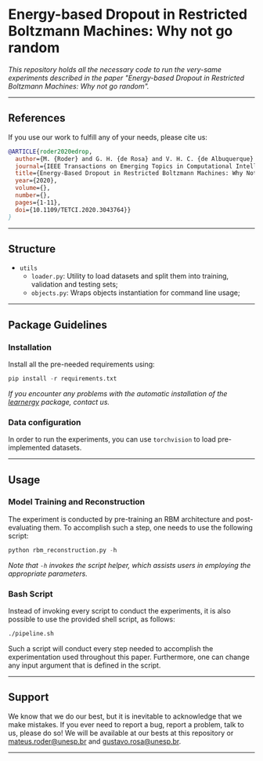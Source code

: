# Energy-based Dropout in Restricted Boltzmann Machines: Why not go random

*This repository holds all the necessary code to run the very-same experiments described in the paper "Energy-based Dropout in Restricted Boltzmann Machines: Why not go random".*

---

## References

If you use our work to fulfill any of your needs, please cite us:

```BibTex
@ARTICLE{roder2020edrop,
  author={M. {Roder} and G. H. {de Rosa} and V. H. C. {de Albuquerque} and A. L. D. {Rossi} and J. P. {Papa}},
  journal={IEEE Transactions on Emerging Topics in Computational Intelligence}, 
  title={Energy-Based Dropout in Restricted Boltzmann Machines: Why Not Go Random}, 
  year={2020},
  volume={},
  number={},
  pages={1-11},
  doi={10.1109/TETCI.2020.3043764}}
}
```

---

## Structure

 * `utils`
   * `loader.py`: Utility to load datasets and split them into training, validation and testing sets;
   * `objects.py`: Wraps objects instantiation for command line usage;
   
   
---

## Package Guidelines

### Installation

Install all the pre-needed requirements using:

```Python
pip install -r requirements.txt
```
*If you encounter any problems with the automatic installation of the [learnergy](https://github.com/gugarosa/learnergy) package, contact us.*

### Data configuration

In order to run the experiments, you can use `torchvision` to load pre-implemented datasets.

---

## Usage

### Model Training and Reconstruction

The experiment is conducted by pre-training an RBM architecture and post-evaluating them. To accomplish such a step, one needs to use the following script:

```Python
python rbm_reconstruction.py -h
```

*Note that `-h` invokes the script helper, which assists users in employing the appropriate parameters.*

### Bash Script

Instead of invoking every script to conduct the experiments, it is also possible to use the provided shell script, as follows:

```Bash
./pipeline.sh
```

Such a script will conduct every step needed to accomplish the experimentation used throughout this paper. Furthermore, one can change any input argument that is defined in the script.

---

## Support

We know that we do our best, but it is inevitable to acknowledge that we make mistakes. If you ever need to report a bug, report a problem, talk to us, please do so! We will be available at our bests at this repository or mateus.roder@unesp.br and gustavo.rosa@unesp.br.

---
